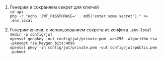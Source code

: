 1. Генерим и сохраняем секрет для ключей <br>
`cd api` <br>
`php -r "echo 'JWT_PASSPHRASE=' . md5('enter some secret');" >> .env.local` <br>

2. Генерим ключи, с использованием секрета из конфига `.env.local` <br>
`mkdir -p config/jwt` <br>
`openssl genpkey -out config/jwt/private.pem -aes256 -algorithm rsa -pkeyopt rsa_keygen_bits:4096` <br>
`openssl pkey -in config/jwt/private.pem -out config/jwt/public.pem -pubout`
